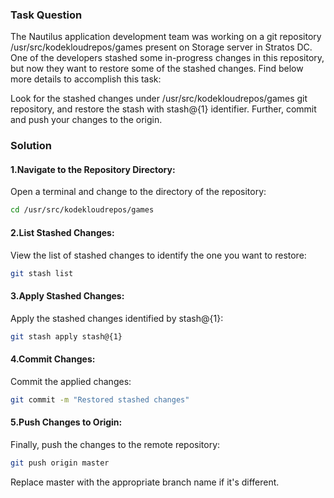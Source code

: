 ### Task Question

The Nautilus application development team was working on a git repository /usr/src/kodekloudrepos/games present on Storage server in Stratos DC. One of the developers stashed some in-progress changes in this repository, but now they want to restore some of the stashed changes. Find below more details to accomplish this task:

Look for the stashed changes under /usr/src/kodekloudrepos/games git repository, and restore the stash with stash@{1} identifier. Further, commit and push your changes to the origin.

### Solution

#### 1.Navigate to the Repository Directory:
Open a terminal and change to the directory of the repository:

```bash
cd /usr/src/kodekloudrepos/games
```

#### 2.List Stashed Changes:
View the list of stashed changes to identify the one you want to restore:

```bash
git stash list
```

#### 3.Apply Stashed Changes:
Apply the stashed changes identified by stash@{1}:

```bash
git stash apply stash@{1}
```

#### 4.Commit Changes:
Commit the applied changes:

```bash
git commit -m "Restored stashed changes"
```

#### 5.Push Changes to Origin:
Finally, push the changes to the remote repository:

```bash
git push origin master
```

Replace master with the appropriate branch name if it's different.
